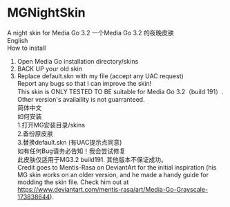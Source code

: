 # MGNightSkin
A night skin for Media Go 3.2 一个Media Go 3.2 的夜晚皮肤  
English  
How to install  
1. Open Media Go installation directory/skins  
2. BACK UP your old skin  
3. Replace default.skn with my file (accept any UAC request)  
Report any bugs so that I can improve the skin!  
This skin is ONLY TESTED TO BE suitable for Media Go 3.2（build 191）. Other version's availaility is not guarranteed.  
简体中文  
如何安装  
1.打开MG安装目录/skins  
2.备份原皮肤  
3.替换default.skn (有UAC提示点同意)  
如有任何Bug请务必告知！我会尝试修复  
此皮肤仅适用于MG3.2 build191. 其他版本不保证成功。  
Credit goes to Mentis-Rasa on DeviantArt for the initial inspiration (his MG skin works on an older version, and he made a handy guide for modding the skin file. Check him out at https://www.deviantart.com/mentis-rasa/art/Media-Go-Grayscale-173838644).

